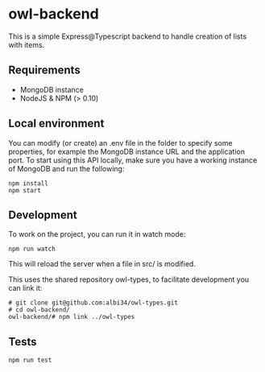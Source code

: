 # owl-backend

This is a simple Express@Typescript backend to handle creation of lists with items. 

## Requirements

- MongoDB instance
- NodeJS & NPM (> 0.10)

## Local environment

You can modify (or create) an .env file in the folder to specify some properties, for example the MongoDB instance URL and the application port.
To start using this API locally, make sure you have a working instance of MongoDB and run the following: 

```
npm install
npm start
```

## Development

To work on the project, you can run it in watch mode: 

```
npm run watch
```

This will reload the server when a file in src/ is modified. 

This uses the shared repository owl-types, to facilitate development you can link it: 

```
# git clone git@github.com:albi34/owl-types.git
# cd owl-backend/
owl-backend/# npm link ../owl-types
```

## Tests

```
npm run test
```

